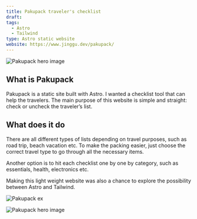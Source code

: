 ```yaml
---
title: Pakupack traveler's checklist
draft:
tags:
  - Astro
  - Tailwind
type: Astro static website
website: https://www.jinggu.dev/pakupack/
---
```

![Pakupack hero image](static/images/pakupack-hero.png)
## What is Pakupack

Pakupack is a static site built with Astro. I wanted a checklist tool that can help the travelers. The main purpose of this website is simple and straight: check or uncheck the traveler’s list.

## What does it do

There are all different types of lists depending on travel purposes, such as road trip, beach vacation etc. To make the packing easier, just choose the correct travel type to go through all the necessary items.

Another option is to hit each checklist one by one by category, such as essentials, health, electronics etc.

Making this light weight website was also a chance to explore the possibility between Astro and Tailwind.

![Pakupack ex](static/images/pakupack-example.png)

![Pakupack hero image](static/images/pakupack-example2.png)
